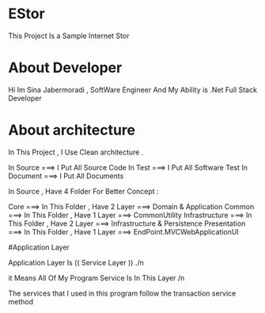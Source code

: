 # EStor
This Project Is a Sample Internet Stor

# About Developer
Hi
Im Sina Jabermoradi , SoftWare Engineer And My Ability is .Net Full Stack Developer

# About architecture
In This Project , I Use Clean architecture . 

In Source   ===> I Put All Source Code
In Test     ===> I Put All Software Test
In Document ===> I Put All Documents

In Source , Have 4 Folder For Better Concept : 

Core           ===> In This Folder , Have 2 Layer ===> Domain & Application
Common         ===> In This Folder , Have 1 Layer ===> CommonUtility
Infrastructure ===> In This Folder , Have 2 Layer ===> Infrastructure & Persistence
Presentation   ===> In This Folder , Have 1 Layer ===> EndPoint.MVCWebApplicationUI


#Application Layer

Application Layer Is (( Service Layer ))  ./n

it Means All Of My Program Service Is In This Layer /n


The services that I used in this program follow the transaction service method

